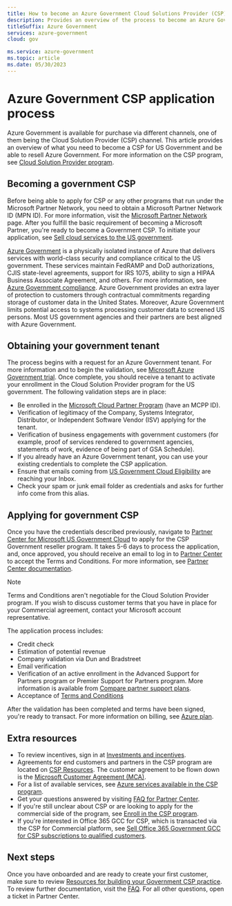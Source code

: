 ```yaml
---
title: How to become an Azure Government Cloud Solutions Provider (CSP)
description: Provides an overview of the process to become an Azure Government CSP and resell Azure Government
titleSuffix: Azure Government
services: azure-government
cloud: gov

ms.service: azure-government
ms.topic: article
ms.date: 05/30/2023
---
```


# Azure Government CSP application process

Azure Government is available for purchase via different channels, one of them being the Cloud Solution Provider (CSP) channel. This article provides an overview of what you need to become a CSP for US Government and be able to resell Azure Government. For more information on the CSP program, see [Cloud Solution Provider program](/partner-center/csp-overview).

## Becoming a government CSP

Before being able to apply for CSP or any other programs that run under the Microsoft Partner Network, you need to obtain a Microsoft Partner Network ID (MPN ID). For more information, visit the [Microsoft Partner Network](https://partner.microsoft.com/cloud-solution-provider/get-started) page. After you fulfill the basic requirement of becoming a Microsoft Partner, you're ready to become a Government CSP. To initiate your application, see [Sell cloud services to the US government](https://partner.microsoft.com/membership/cloud-solution-provider/cloud-for-government).

[Azure Government](./documentation-government-welcome.md) is a physically isolated instance of Azure that delivers services with world-class security and compliance critical to the US government. These services maintain FedRAMP and DoD authorizations, CJIS state-level agreements, support for IRS 1075, ability to sign a HIPAA Business Associate Agreement, and others. For more information, see [Azure Government compliance](./documentation-government-plan-compliance.md). Azure Government provides an extra layer of protection to customers through contractual commitments regarding storage of customer data in the United States. Moreover, Azure Government limits potential access to systems processing customer data to screened US persons. Most US government agencies and their partners are best aligned with Azure Government.

## Obtaining your government tenant

The process begins with a request for an Azure Government tenant. For more information and to begin the validation, see [Microsoft Azure Government trial](https://azure.microsoft.com/global-infrastructure/government/request/?ReqType=CSP). Once complete, you should receive a tenant to activate your enrollment in the Cloud Solution Provider program for the US government. The following validation steps are in place:

- Be enrolled in the [Microsoft Cloud Partner Program](/partner-center/mpn-overview) (have an MCPP ID).
- Verification of legitimacy of the Company, Systems Integrator, Distributor, or Independent Software Vendor (ISV) applying for the tenant.
- Verification of business engagements with government customers (for example, proof of services rendered to government agencies, statements of work, evidence of being part of GSA Schedule).
- If you already have an Azure Government tenant, you can use your existing credentials to complete the CSP application.
- Ensure that emails coming from [US Government Cloud Eligibility](mailto:usgcce@microsoft.com) are reaching your Inbox.
- Check your spam or junk email folder as credentials and asks for further info come from this alias.

## Applying for government CSP

Once you have the credentials described previously, navigate to [Partner Center for Microsoft US Government Cloud](https://aka.ms/accounts/rncEnrollment) to apply for the CSP Government reseller program. It takes 5-6 days to process the application, and, once approved, you should receive an email to log in to [Partner Center](https://partner.microsoft.com/dashboard/home) to accept the Terms and Conditions. For more information, see [Partner Center documentation](/partner-center/overview).

> [!NOTE]
> Terms and Conditions aren't negotiable for the Cloud Solution Provider program. If you wish to discuss customer terms that you have in place for your Commercial agreement, contact your Microsoft account representative.

The application process includes:

- Credit check
- Estimation of potential revenue
- Company validation via Dun and Bradstreet
- Email verification
- Verification of an active enrollment in the Advanced Support for Partners program or Premier Support for Partners program. More information is available from [Compare partner support plans](https://partner.microsoft.com/support/partnersupport).
- Acceptance of [Terms and Conditions](https://download.microsoft.com/download/2/C/8/2C8CAC17-FCE7-4F51-9556-4D77C7022DF5/MCRA2018_AOC_USGCC_ENG_Feb2019_CR.pdf)

After the validation has been completed and terms have been signed, you're ready to transact. For more information on billing, see [Azure plan](/partner-center/azure-plan-lp).

## Extra resources

- To review incentives, sign in at [Investments and incentives](https://partner.microsoft.com/membership/partner-incentives).
- Agreements for end customers and partners in the CSP program are located on [CSP Resources](/partner-center/csp-documents-and-learning-resources). The customer agreement to be flown down is the [Microsoft Customer Agreement (MCA)](/partner-center/agreements). 
- For a list of available services, see [Azure services available in the CSP program](/partner-center/azure-plan-available).
- Get your questions answered by visiting [FAQ for Partner Center](/partner-center/faq-for-us-govt-cloud).
- If you're still unclear about CSP or are looking to apply for the commercial side of the program, see [Enroll in the CSP program](/partner-center/enrolling-in-the-csp-program).
- If you're interested in Office 365 GCC for CSP, which is transacted via the CSP for Commercial platform, see [Sell Office 365 Government GCC for CSP subscriptions to qualified customers](/partner-center/csp-gcc-overview).

## Next steps

Once you have onboarded and are ready to create your first customer, make sure to review [Resources for building your Government CSP practice](https://devblogs.microsoft.com/azuregov/resources-for-building-your-government-csp-practice/). To review further documentation, visit the [FAQ](/partner-center/faq-for-us-govt-cloud). For all other questions, open a ticket in Partner Center.
